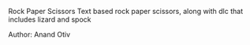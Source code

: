 Rock Paper Scissors
Text based rock paper scissors, along with dlc that includes lizard and spock

Author: Anand Otiv
